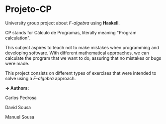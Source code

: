 # Projeto-CP
University group project about *F-algebra* using **Haskell**.

CP stands for Cálculo de Programas, literally meaning "Program calculation". 

This subject aspires to teach not to make mistakes when programming and developing software. With different mathematical approaches, we can calculate the program that we want to do, assuring that no mistakes or bugs were made.

This project consists on different types of exercises that were intended to solve using a *F-algebra* approach.

**-> Authors:**

Carlos Pedrosa

David Sousa

Manuel Sousa
